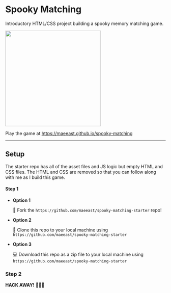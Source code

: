 # Spooky Matching

Introductory HTML/CSS project building a spooky memory matching game.

<img src="https://media.giphy.com/media/XZghcRkL6uEfNeF9iQ/giphy.gif" height=300 />

Play the game at https://maeeast.github.io/spooky-matching

---

## Setup

The starter repo has all of the asset files and JS logic but empty HTML and CSS files. The HTML and CSS are removed so that you can follow along with me as I build this game.

#### Step 1

* **Option 1**

    🍴 Fork the `https://github.com/maeeast/spooky-matching-starter` repo!

* **Option 2**

    👯 Clone this repo to your local machine using `https://github.com/maeeast/spooky-matching-starter`

* **Option 3**

    💻 Download this repo as a zip file to your local machine using `https://github.com/maeeast/spooky-matching-starter`

### Step 2

**HACK AWAY!** 🔨🔨🔨





